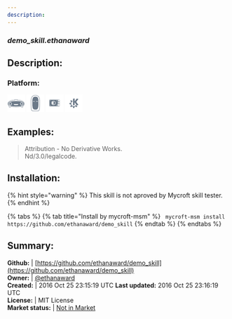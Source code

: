 ```yaml
---
description: 
---
```


### _demo_skill.ethanaward_  
## Description:  
  
### Platform:  
 ![Mark I](../.gitbook/assets/mark-1-icon.png)  ![Mark II](../.gitbook/assets/mark-2-icon.png)  ![Picroft](../.gitbook/assets/picroft-icon.png)  ![plasmoid](../.gitbook/assets/kde.png)   
  
## Examples:  
> Attribution - No Derivative Works.  
> Nd/3.0/legalcode.  
  
## Installation:  
{% hint style="warning" %}
This skill is not aproved by Mycroft skill tester.
{% endhint %}
    
{% tabs %}
{% tab title="Install by mycroft-msm" %}
``` mycroft-msm install https://github.com/ethanaward/demo_skill```
{% endtab %}
  {% endtabs %}
    
## Summary:  
**Github:** | [https://github.com/ethanaward/demo_skill](https://github.com/ethanaward/demo_skill)  
**Owner:** | [@ethanaward](https://github.com/ethanaward)  
**Created:** | 2016 Oct 25 23:15:19 UTC  **Last updated:** 2016 Oct 25 23:16:19 UTC  
**License:** | MIT License  
**Market status:** | [Not in Market](https://market.mycroft.ai/skill/)  
